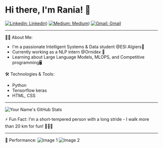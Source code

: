 # Hi there, I'm Rania! 👋
[![Linkedin: Linkedin](https://img.shields.io/badge/-YourName-blue?style=flat-square&logo=Linkedin&logoColor=white&link=https://www.linkedin.com/in/YourName/)](https://www.linkedin.com/in/rania-fatmazohra-rezkellah-155896212/))
[![Medium: Medium](https://img.shields.io/badge/-YourName-black?style=flat-square&logo=Medium&logoColor=white&link=https://medium.com/@YourName)](https://medium.com/@jf_rezkellah))
[![Gmail: Gmail](https://img.shields.io/badge/-YourName-red?style=flat-square&logo=Gmail&logoColor=white&link=mailto:your_email@gmail.com)](mailto:jf_rezkellah@esi.dz)

---

👨‍💻 About Me:
- I'm a passionate Intelligent Systems & Data student @ESI Algiers💼
- Currently working as a NLP intern @Ornidex 🚀
- Learning about Large Language Models, MLOPS, and Competitive programming🖥

🛠️ Technologies & Tools:
- Python
- Tensorflow keras
- HTML, CSS

---

![Your Name's GitHub Stats](https://github-readme-stats.vercel.app/api?username=RaniaRez&show_icons=true)

⚡ Fun Fact: I'm a short-tempered person with a long stride - I walk more than 20 km for fun! 🚶‍♂️🔥

---

🎉 Performance:
![Image 1](image_link)
![Image 2](image_link)






